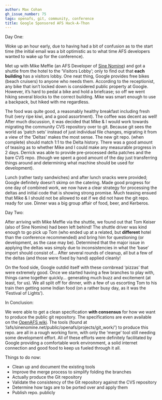 ```yaml
---
author: Max Cohan
gh_issue_number: 75
tags: openafs, git, community, conference
title: Google Sponsored AFS Hack-A-Thon
---
```


Day One:

Woke up an hour early, due to having had a bit of confusion as to the start time (the initial email was a bit optimistic as to what time AFS developers wanted to wake up for the conference).

Met up with Mike Meffie (an AFS Developer of [Sine Nomine](https://www.sinenomine.net/)) and got a shuttle from the hotel to the ‘Visitors Lobby’; only to find out that **each building** has a visitors lobby. One neat thing, Google provides free bikes (beach cruisers) to anyone who needs them. According to the receptionist, any bike that isn’t locked down is considered public property at Google. However, it’s hard to pedal a bike and hold a briefcase; so off we went hiking several blocks to the correct building. Mike was smart enough to use a backpack, but hiked with me regardless.

The food was quite good, a reasonably healthy breakfast including fresh fruit (very ripe kiwi, and a good assortment). The coffee was decent as well! After much discussion, it was decided that Mike & I would work towards migrating the community CVS repository over to git. Because git sees the world as ‘patch sets’ instead of just individual file changes, migrating it from a view of the ‘Deltas’ makes the most sense. The new git repo. (when complete) should match 1:1 to the Delta history. There was a good amount of teasing as to whether Mike and I could make any measurable progress in 2 days. Derrick was able to provide pre-processed delta patches and the bare CVS repo. (though we spent a good amount of the day just transferring things around and determining what machine should be used for development).

Lunch (rather tasty sandwiches) and after lunch snacks were provided; Google definitely doesn’t skimp on the catering. Made good progress for one day of combined work, we now have a clear strategy for processing the deltas and initial code that is showing strong promise. Much teasing ensued that Mike & I should not be allowed to eat if we did not have the git repo. ready for use. Dinner was a big group affair of food, beer, and Kerberos.

Day Two:

After arriving with Mike Meffie via the shuttle, we found out that Tom Keiser (also of Sine Nomine) had been left behind! The shuttle driver was kind enough to go pick up Tom (who ended up at a related, but **different** hotel than the conference recommended) and bring him for questioning (or development, as the case may be). Determined that the major issue in applying the deltas was simply due to inconsistencies in what the ‘base’ import should consist of... After several rounds of cleanup, all but a few of the deltas (and those were fixed by hand) applied cleanly!

On the food side, Google outdid itself with these cornbread ‘pizzas’ that were extremely good. Once we started having a few branches to play with, things came together quickly... generating much buzz and excitement (at least, for us). We all split off for dinner, with a few of us escorting Tom to his train then getting some Indian food (on a rather busy day, as it was the ‘Festival of Lights’).

In Conclusion:

We were able to get a clean specification **with consensus** for how we want to produce the public git repository. The specifications are even available on the [OpenAFS wiki](https://www.dementia.org/twiki/bin/view/AFSLore/OpenAFSCVSToGitConversion). The tools (found at ‘/afs/sinenomine.net/public/openafs/projects/git_work/’) to produce this repo. are all in a rough working form, with only the ‘merge’ tool still needing some development effort. All of these efforts were definitely facilitated by Google providing a comfortable work environment, a solid internet connection and good food to keep us fueled through it all.

Things to do now:

- Clean up and document the existing tools
- Improve the merge process to simplify folding the branches
- Actually produce the Git repository
- Validate the consistency of the Git repository against the CVS repository
- Determine how tags are to be ported over and apply them
- Publish repo. publicly
